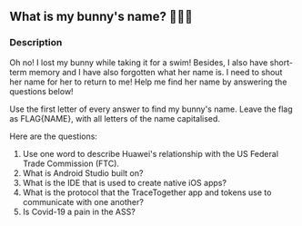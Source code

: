 ## What is my bunny's name? 🐰🐰🐰


### Description
Oh no! I lost my bunny while taking it for a swim! Besides, I also have short-term memory and I have also forgotten what her name is. I need to shout her name for her to return to me! Help me find her name by answering the questions below!

Use the first letter of every answer to find my bunny's name. Leave the flag as FLAG{NAME}, with all letters of the name capitalised.

Here are the questions:
1. Use one word to describe Huawei's relationship with the US Federal Trade Commission (FTC).
2. What is Android Studio built on?
3. What is the IDE that is used to create native iOS apps?
4. What is the protocol that the TraceTogether app and tokens use to communicate with one another?
5. Is Covid-19 a pain in the ASS?  
